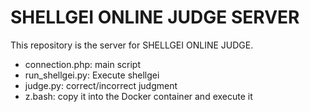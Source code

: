 # SHELLGEI ONLINE JUDGE SERVER
This repository is the server for SHELLGEI ONLINE JUDGE.

- connection.php: main script
- run_shellgei.py: Execute shellgei
- judge.py: correct/incorrect judgment
- z.bash: copy it into the Docker container and execute it